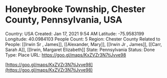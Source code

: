 # Honeybrooke Township, Chester County, Pennsylvania, USA

Country: USA
Created: Jan 17, 2021 9:54 AM
Latitude: -75.9583199
Longitude: 40.0984103
People Count: 5
Region: Chester County
Related to People: [[Irwin Sr , James]], [[Alexander, Mary]], [[Irwin Jr , James]], [[Carr, Sarah A]], [[Irwin, Margaret Elizabeth]]
State: Pennsylvania
Status: Done
Type: Place
URL: https://goo.gl/maps/KxZVZr3N7tiJvve98

[https://goo.gl/maps/KxZVZr3N7tiJvve98](https://goo.gl/maps/KxZVZr3N7tiJvve98)